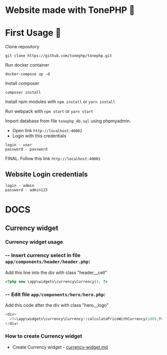 # Website made with TonePHP 👋

# First Usage 🚀

Clone repository
```
git clone https://github.com/tonephp/tonephp.git
```

Run docker container
```
docker-compose up -d
```

Install composer
```
composer install
```

Install npm modules with `npm install` or `yarn install`

Run webpack with `npm start` or `yarn start`

Import database from file `tonephp_db.sql` using phpmyadmin.
- Open link `http://localhost:40002`
- Login with this credentials
```
login - user
password - password
```

FINAL. Follow this link `http://localhost:40001`

## Website Login credentials

```
login - admin
password - admin123
```

# DOCS

## Currency widget

### Currency widget usage

### -- Insert currency select in file `app/components/header/header.php`:

Add this line into the div with class "header__cell"
```php
<?php new \app\widgets\currency\Currency(); ?>
```
### -- Edit file `app/components/hero/hero.php`:

Add this code after the div with class "hero__logo"
```php
<div>
  <?=\app\widgets\currency\Currency::calculatePriceWithCurrency(100);?>
</div>
```


### How to create Currency widget

* Create Currency widget - [currency-widget.md](core/docs/currency-widget.md)
